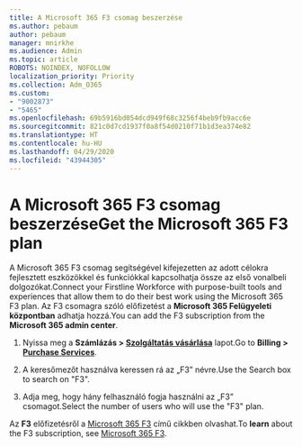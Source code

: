 ```yaml
---
title: A Microsoft 365 F3 csomag beszerzése
ms.author: pebaum
author: pebaum
manager: mnirkhe
ms.audience: Admin
ms.topic: article
ROBOTS: NOINDEX, NOFOLLOW
localization_priority: Priority
ms.collection: Adm_O365
ms.custom:
- "9002873"
- "5465"
ms.openlocfilehash: 69b5916bd054dcd949f68c3256f4beb9fb9acc6e
ms.sourcegitcommit: 821c0d7cd1937f0a8f54d0210f71b1d3ea374e82
ms.translationtype: HT
ms.contentlocale: hu-HU
ms.lasthandoff: 04/29/2020
ms.locfileid: "43944305"
---
```

# <a name="get-the-microsoft-365-f3-plan"></a><span data-ttu-id="9cdd4-102">A Microsoft 365 F3 csomag beszerzése</span><span class="sxs-lookup"><span data-stu-id="9cdd4-102">Get the Microsoft 365 F3 plan</span></span>

<span data-ttu-id="9cdd4-103">A Microsoft 365 F3 csomag segítségével kifejezetten az adott célokra fejlesztett eszközökkel és funkciókkal kapcsolhatja össze az első vonalbeli dolgozókat.</span><span class="sxs-lookup"><span data-stu-id="9cdd4-103">Connect your Firstline Workforce with purpose-built tools and experiences that allow them to do their best work using the Microsoft 365 F3 plan.</span></span> <span data-ttu-id="9cdd4-104">Az F3 csomagra szóló előfizetést a **Microsoft 365 Felügyeleti központban** adhatja hozzá.</span><span class="sxs-lookup"><span data-stu-id="9cdd4-104">You can add the F3 subscription from the **Microsoft 365 admin center**.</span></span>

1. <span data-ttu-id="9cdd4-105">Nyissa meg a **Számlázás > [Szolgáltatás vásárlása](https://go.microsoft.com/fwlink/p/?linkid=868433)** lapot.</span><span class="sxs-lookup"><span data-stu-id="9cdd4-105">Go to **Billing > [Purchase Services](https://go.microsoft.com/fwlink/p/?linkid=868433)**.</span></span>

2. <span data-ttu-id="9cdd4-106">A keresőmezőt használva keressen rá az „F3” névre.</span><span class="sxs-lookup"><span data-stu-id="9cdd4-106">Use the Search box to search on "F3".</span></span>

3. <span data-ttu-id="9cdd4-107">Adja meg, hogy hány felhasználó fogja használni az „F3” csomagot.</span><span class="sxs-lookup"><span data-stu-id="9cdd4-107">Select the number of users who will use the "F3" plan.</span></span>

<span data-ttu-id="9cdd4-108">Az **F3** előfizetésről a [Microsoft 365 F3](https://www.microsoft.com/microsoft-365/microsoft-365-enterprise-f3?activetab=pivot%3aoverviewtab) című cikkben olvashat.</span><span class="sxs-lookup"><span data-stu-id="9cdd4-108">To **learn** about the F3 subscription, see [Microsoft 365 F3](https://www.microsoft.com/microsoft-365/microsoft-365-enterprise-f3?activetab=pivot%3aoverviewtab).</span></span>
